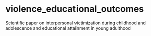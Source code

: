 # violence_educational_outcomes
Scientific paper on interpersonal victimization during childhood and adolescence and educational attainment in young adulthood
